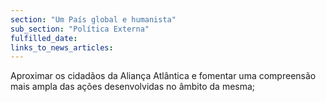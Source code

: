 ```yaml
---
section: "Um País global e humanista"
sub_section: "Política Externa"
fulfilled_date:
links_to_news_articles:
---
```


Aproximar os cidadãos da Aliança Atlântica e fomentar uma compreensão mais ampla das ações desenvolvidas no âmbito da mesma;